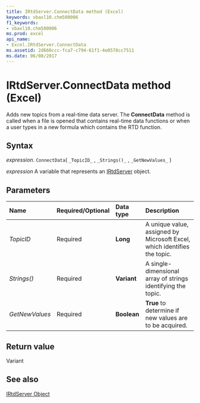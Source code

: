```yaml
---
title: IRtdServer.ConnectData method (Excel)
keywords: vbaxl10.chm500006
f1_keywords:
- vbaxl10.chm500006
ms.prod: excel
api_name:
- Excel.IRtdServer.ConnectData
ms.assetid: 2d660ccc-fca7-c794-61f1-4e0578cc7511
ms.date: 06/08/2017
---
```



# IRtdServer.ConnectData method (Excel)

Adds new topics from a real-time data server. The  **ConnectData** method is called when a file is opened that contains real-time data functions or when a user types in a new formula which contains the RTD function.


## Syntax

_expression_. `ConnectData`( `_TopicID_` , `_Strings()_` , `_GetNewValues_` )

_expression_ A variable that represents an [IRtdServer](Excel.IRtdServer.md) object.


## Parameters



|Name|Required/Optional|Data type|Description|
|:-----|:-----|:-----|:-----|
| _TopicID_|Required| **Long**| A unique value, assigned by Microsoft Excel, which identifies the topic.|
| _Strings()_|Required| **Variant**|A single-dimensional array of strings identifying the topic.|
| _GetNewValues_|Required| **Boolean**| **True** to determine if new values are to be acquired.|

## Return value

Variant


## See also


[IRtdServer Object](Excel.IRtdServer.md)

